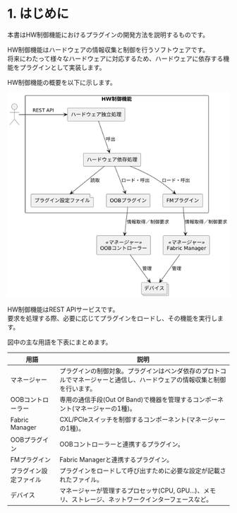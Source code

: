 # 1. はじめに

本書はHW制御機能におけるプラグインの開発方法を説明するものです。

HW制御機能はハードウェアの情報収集と制御を行うソフトウェアです。  
将来にわたって様々なハードウェアに対応するため、ハードウェアに依存する機能をプラグインとして実装します。

HW制御機能の概要を以下に示します。

![System](images/01_system.png)

HW制御機能はREST APIサービスです。  
要求を処理する際、必要に応じてプラグインをロードし、その機能を実行します。

図中の主な用語を下表にまとめます。

|用語                   |説明
|-----------------------|-----------------------------------------------------------------------------------------------
|マネージャー           |プラグインの制御対象。プラグインはベンダ依存のプロトコルでマネージャーと通信し、ハードウェアの情報収集と制御を行います。
|OOBコントローラー      |専用の通信手段(Out Of Band)で機器を管理するコンポーネント(マネージャーの1種)。
|Fabric Manager         |CXL/PCIeスイッチを制御するコンポーネント(マネージャーの1種)。
|OOBプラグイン          |OOBコントローラーと連携するプラグイン。
|FMプラグイン           |Fabric Managerと連携するプラグイン。
|プラグイン設定ファイル |プラグインをロードして呼び出すために必要な設定が記載されたファイル。
|デバイス               |マネージャーが管理するプロセッサ(CPU, GPU...)、メモリ、ストレージ、ネットワークインターフェースなど。
